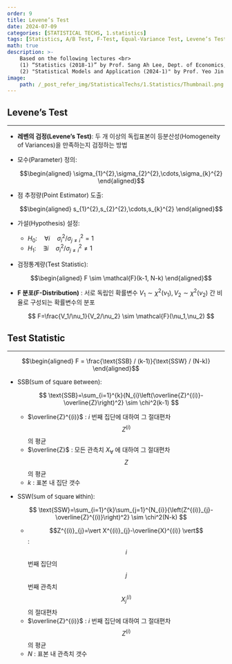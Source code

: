 ```yaml
---
order: 9
title: Levene’s Test
date: 2024-07-09
categories: [STATISTICAL TECHS, 1.statistics]
tags: [Statistics, A/B Test, F-Test, Equal-Variance Test, Levene’s Test, F-Dist.]
math: true
description: >-
    Based on the following lectures <br>
    (1) “Statistics (2018-1)” by Prof. Sang Ah Lee, Dept. of Economics, College of Economics & Commerce, Kookmin Univ. <br>
    (2) "Statistical Models and Application (2024-1)" by Prof. Yeo Jin Chung, Dept. of Data Science, The Grad. School, Kookmin Univ.
image:
    path: /_post_refer_img/StatisticalTechs/1.Statistics/Thumbnail.png
---
```


## Levene’s Test
-----

- **레벤의 검정(Levene’s Test)**: 두 개 이상의 독립표본이 등분산성(Homogeneity of Variances)을 만족하는지 검정하는 방법

- 모수(Parameter) 정의:

    $$\begin{aligned}
    \sigma_{1}^{2},\sigma_{2}^{2},\cdots,\sigma_{k}^{2}
    \end{aligned}$$

- 점 추정량(Point Estimator) 도출:

    $$\begin{aligned}
    s_{1}^{2},s_{2}^{2},\cdots,s_{k}^{2}
    \end{aligned}$$

- 가설(Hypothesis) 설정:
    - $H_{0}:\quad \forall i \quad \sigma_{i}^{2} / \sigma_{j \ne i}^{2} = 1$
    - $H_{1}:\quad \exists i \quad \sigma_{i}^{2} / \sigma_{j \ne i}^{2} \ne 1$

- 검정통계량(Test Statistic):

    $$\begin{aligned}
    F \sim \mathcal{F}(k-1, N-k)
    \end{aligned}$$

- **F 분포(F-Distribution)** : 서로 독립인 확률변수 $V_{1}\sim\chi^2(\nu_1),V_{2}\sim\chi^2(\nu_2)$ 간 비율로 구성되는 확률변수의 분포

    $$
    F=\frac{V_1/\nu_1}{V_2/\nu_2} \sim \mathcal{F}(\nu_1,\nu_2)
    $$

## Test Statistic
-----

$$\begin{aligned}
F = \frac{\text{SSB} / (k-1)}{\text{SSW} / (N-k)}
\end{aligned}$$

- SSB(`S`um of `S`quare `B`etween):

    $$
    \text{SSB}=\sum_{i=1}^{k}{N_{i}\left(\overline{Z}^{(i)}-\overline{Z}\right)^2} \sim \chi^2(k-1)
    $$

    - $\overline{Z}^{(i)}$ : $i$ 번째 집단에 대하여 그 절대편차 $$Z^{(i)}$$ 의 평균
    - $\overline{Z}$ : 모든 관측치 $X_{\forall}$ 에 대하여 그 절대편차 $$Z$$ 의 평균
    - $k$ : 표본 내 집단 갯수

- SSW(`S`um of `S`quare `W`ithin):

    $$
    \text{SSW}=\sum_{i=1}^{k}\sum_{j=1}^{N_{i}}{\left(Z^{(i)}_{j}-\overline{Z}^{(i)}\right)^2} \sim \chi^2(N-k)
    $$

    - $$Z^{(i)}_{j}=\vert X^{(i)}_{j}-\overline{X}^{(i)} \vert$$ : $$i$$ 번째 집단의 $$j$$ 번째 관측치 $$X^{(i)}_{j}$$ 의 절대편차
    - $\overline{Z}^{(i)}$ : $i$ 번째 집단에 대하여 그 절대편차 $$Z^{(i)}$$ 의 평균
    - $N$ : 표본 내 관측치 갯수
